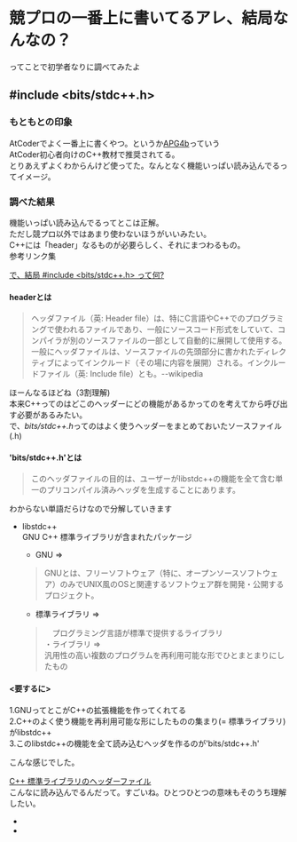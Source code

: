 # 競プロの一番上に書いてるアレ、結局なんなの？
ってことで初学者なりに調べてみたよ

## #include <bits/stdc++.h>

### もともとの印象

AtCoderでよく一番上に書くやつ。というか[APG4b](https://atcoder.jp/contests/apg4b/tasks)っていう  
AtCoder初心者向けのC++教材で推奨されてる。  
とりあえずよくわからんけど使ってた。なんとなく機能いっぱい読み込んでるってイメージ。

### 調べた結果

機能いっぱい読み込んでるってとこは正解。  
ただし競プロ以外ではあまり使わないほうがいいみたい。  
C++には「header」なるものが必要らしく、それにまつわるもの。  
参考リンク集   
    
[で、結局 #include <bits/stdc++.h> って何?](https://qiita.com/hakatashi/items/f9d9abf05a002b5c4dc5)

#### headerとは  

> ヘッダファイル（英: Header file）は、特にC言語やC++でのプログラミングで使われるファイルであり、一般にソースコード形式をしていて、コンパイラが別のソースファイルの一部として自動的に展開して使用する。一般にヘッダファイルは、ソースファイルの先頭部分に書かれたディレクティブによってインクルード（その場に内容を展開）される。インクルードファイル（英: Include file）とも。--wikipedia  


ほーんなるほどね（3割理解)  
本来C++ってのはどこのヘッダーにどの機能があるかってのを考えてから呼び出す必要があるみたい。  
で、*bits/stdc++.h*ってのはよく使うヘッダーをまとめておいたソースファイル(.h)  

#### 'bits/stdc++.h'とは  

>このヘッダファイルの目的は、ユーザーがlibstdc++の機能を全て含む単一のプリコンパイル済みヘッダを生成することにあります。  


わからない単語だらけなので分解していきます 

- libstdc++  
GNU C++ 標準ライブラリが含まれたパッケージ
    - GNU => 
    > GNUとは、フリーソフトウェア（特に、オープンソースソフトウェア）のみでUNIX風のOSと関連するソフトウェア群を開発・公開するプロジェクト。
    
    - 標準ライブラリ =>
    >　プログラミング言語が標準で提供するライブラリ  
         ・ライブラリ =>  
            汎用性の高い複数のプログラムを再利用可能な形でひとまとまりにしたもの  
    
    
#### <要するに>　　
1.GNUってとこがC++の拡張機能を作ってくれてる  
2.C++のよく使う機能を再利用可能な形にしたものの集まり(= 標準ライブラリ)がlibstdc++  
3.このlibstdc++の機能を全て読み込むヘッダを作るのが'bits/stdc++.h' 

こんな感じでした。

[C++ 標準ライブラリのヘッダーファイル](https://docs.oracle.com/cd/E19957-01/806-4840/Standard.html#757932)  
こんなに読み込んでるんだって。すごいね。ひとつひとつの意味もそのうち理解したい。
    

-
-






